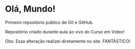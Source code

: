# Olá, Mundo!
Primeiro repositório público de Git e GitHub.

Repositório criado durante aula ao vivo do Curso em Video!

Obs: Essa alteração realizei diretamente no site. FANTÁSTICO! 
